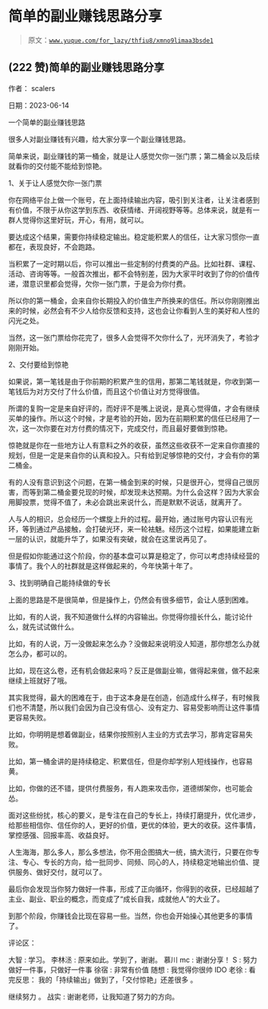 # 简单的副业赚钱思路分享

> 原文：[`www.yuque.com/for_lazy/thfiu8/xmno9limaa3bsde1`](https://www.yuque.com/for_lazy/thfiu8/xmno9limaa3bsde1)



## (222 赞)简单的副业赚钱思路分享 

作者： scalers 

日期：2023-06-14 

一个简单的副业赚钱思路 

很多人对副业赚钱有兴趣，给大家分享一个副业赚钱思路。 

简单来说，副业赚钱的第一桶金，就是让人感觉欠你一张门票；第二桶金以及后续就看你的交付能不能给到惊艳。 

1、关于让人感觉欠你一张门票 

你在网络平台上做一个账号，在上面持续输出内容，吸引到关注者，让关注者感到有价值，不限于从你这学到东西、收获情绪、开阔视野等等。总体来说，就是有一群人觉得你这里好玩，开心，有用，就可以。 

要达成这个结果，需要你持续稳定输出。稳定能积累人的信任，让大家习惯你一直都在，表现良好，不会跑路。 

当积累了一定时期以后，你可以推出一些定制的付费类的产品。比如社群、课程、活动、咨询等等。一般首次推出，都不会特别差，因为大家平时收到了你的价值传递，潜意识里都会觉得，欠你一张门票，于是会为你付费。 

所以你的第一桶金，会来自你长期投入的价值生产所换来的信任。所以你刚刚推出来的时候，必然会有不少人给你反馈和支持，这也会让你看到人生的美好和人性的闪光之处。 

当然，这一张门票给你花完了，很多人会觉得不欠你什么了，光环消失了，考验才刚刚开始。 

2、交付要给到惊艳 

如果说，第一笔钱是由于你前期的积累产生的信用，那第二笔钱就是，你收到第一笔钱后为对方交付了什么价值，而且这个价值让对方觉得很值。 

所谓的复购一定是来自好评的，而好评不是嘴上说说，是真心觉得值，才会有继续买单的操作。所以这个时候，才是考验的开始，因为在前期积累的信任已经用了一次，这一次你要在对方付费的情况下，完成交付，而且最好要做到惊艳。 

惊艳就是你在一些地方让人有意料之外的收获，虽然这些收获不一定来自你直接的规划，但是一定是来自你的认真和投入。只有给到足够惊艳的交付，才会有你的第二桶金。 

有的人没有意识到这个问题，在第一桶金到来的时候，只是很开心，觉得自己很厉害，而等到第二桶金要兑现的时候，却发现未达预期。为什么会这样？因为大家会用脚投票，觉得不值了，未必会跳出来说什么，而是默默不说话，就离开了。 

人与人的相识，总会经历一个螺旋上升的过程。最开始，通过账号内容认识有光环，等到通过产品接触，会打破光环，来一轮袪魅。经历这个过程，如果能建立新一层的认识，就能升华了，如果没有突破，就会在这里说再见了。 

但是假如你能通过这个阶段，你的基本盘可以算是稳定了，你可以考虑持续经营的事情了。我个人的社群就是这样做起来的，今年快第十年了。 

3、找到明确自己能持续做的专长 

上面的思路是不是很简单，但是操作上，仍然会有很多细节，会让人感到困难。 

比如，有的人说，我不知道做什么样的内容输出。你觉得你擅长什么，能讨论什么，就先试试做什么。 

比如，有的人说，万一没做起来怎么办？没做起来说明没人知道，那你想怎么办就怎么办，都可以的。 

比如，现在这么卷，还有机会做起来吗？反正是做副业嘛，做得起来做，做不起来继续上班就好了哦。 

其实我觉得，最大的困难在于，由于这本身是在创造，创造成什么样子，有时候我们也不清楚，所以我们会因为自己没有信心、没有定力、容易受影响而让这件事情更容易失败。 

比如，你明明是想着做副业，结果你按照别人主业的方式去学习，那肯定容易失败。 

比如，第一桶金讲的是持续稳定、积累信任，但是你却学别人短线操作，也容易黄。 

比如，你做的还不错，提供付费服务，有人跑来攻击你，道德绑架你，也可能会怂。 

面对这些纷扰，核心的要义，是专注在自己的专长上，持续打磨提升，优化进步，给那些相信你、信任你的人，更好的价值，更优的体验，更大的收获。这件事情，掌控感强、回报率高、收益良好。 

人生海海，那么多人，那么多想法，你不用企图搞大一统，搞大流行，只要在你专注、专心、专长的方向，给一批同步、同频、同心的人，持续稳定地输出价值、提供服务、做好交付，就可以了。 

最后你会发现当你努力做好一件事，形成了正向循环，你得到的收获，已经超越了主业、副业、职业的概念，而变成了“成长自我，成就他人”的大业了。 

到那个阶段，你赚钱会比现在容易一些。当然，你也会开始操心其他更多的事情了。 

评论区： 

大智 : 学习。 李林洆 : 原来如此。学到了，谢谢。 慕川 mc : 谢谢分享！ S : 努力做好一件事，只做好一件事 徐宿 : 非常有价值 随想 : 我觉得你很帅 IDO 老徐 : 看完反思： 我的「持续输出」做到了，「交付惊艳」还差很多 。 

继续努力 。 战实 : 谢谢老师，让我知道了努力的方向。